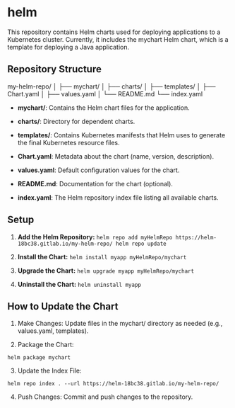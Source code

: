 # helm

This repository contains Helm charts used for deploying applications to a Kubernetes cluster. Currently, it includes the mychart Helm chart, which is a template for deploying a Java application.


## Repository Structure



my-helm-repo/
│
├── mychart/
│   ├── charts/
│   ├── templates/
│   ├── Chart.yaml
│   ├── values.yaml
│   └── README.md
└── index.yaml

- **mychart/**: Contains the Helm chart files for the application.

 - **charts/**: Directory for dependent charts.
 - **templates/**: Contains Kubernetes manifests that Helm uses to generate the final Kubernetes  resource files.
 - **Chart.yaml**: Metadata about the chart (name, version, description).
 - **values.yaml**: Default configuration values for the chart.
 - **README.md**: Documentation for the chart (optional).
- **index.yaml**: The Helm repository index file listing all available charts.

## Setup

1. **Add the Helm Repository:**
`helm repo add myHelmRepo https://helm-18bc38.gitlab.io/my-helm-repo/
 helm repo update
`

2. **Install the Chart:**
`helm install myapp myHelmRepo/mychart
`

3. **Upgrade the Chart:**
`helm upgrade myapp myHelmRepo/mychart
`

4. **Uninstall the Chart:**
`helm uninstall myapp
`

## How to Update the Chart


1. Make Changes: Update files in the mychart/ directory as needed (e.g., values.yaml, templates).

2. Package the Chart:

`helm package mychart
`

3. Update the Index File:

`helm repo index . --url https://helm-18bc38.gitlab.io/my-helm-repo/
`

4. Push Changes: Commit and push changes to the repository.


